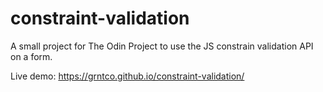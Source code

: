 # constraint-validation
A small project for The Odin Project to use the JS constrain validation API on a form.

Live demo: https://grntco.github.io/constraint-validation/
